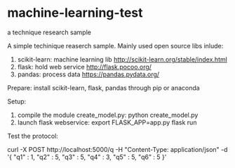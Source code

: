 # machine-learning-test
a technique research sample

A simple techinique reaserch sample.
Mainly used open source libs inlude:
1. scikit-learn: machine learning lib
   http://scikit-learn.org/stable/index.html
2. flask: hold web service
   http://flask.pocoo.org/
3. pandas: process data
   https://pandas.pydata.org/
   
Prepare:
install scikit-learn, flask, pandas through pip or anaconda

Setup:
1. compile the module create_model.py:
   python create_model.py
2. launch flask webservice:
   export FLASK_APP=app.py
   flask run
   
Test the protocol:

curl -X POST http://localhost:5000/q -H "Content-Type: application/json" -d '{ "q1" : 1, "q2" : 5, "q3" : 5, "q4" : 3, "q5" : 5, "q6" : 5 }'
